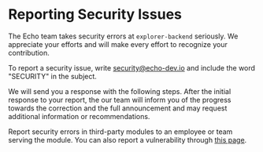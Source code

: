 # Reporting Security Issues

The Echo team takes security errors at `explorer-backend` seriously. We
appreciate your efforts and will make every effort to recognize your
contribution.

To report a security issue, write
[security@echo-dev.io](mailto:security@echo-dev.io) and include the word
"SECURITY" in the subject.

We will send you a response with the following steps. After the initial
response to your report, the our team will inform you of the progress
towards the correction and the full announcement and may request
additional information or recommendations.

Report security errors in third-party modules to an employee or team
serving the module. You can also report a vulnerability through
[this page](https://www.npmjs.com/advisories/report).

